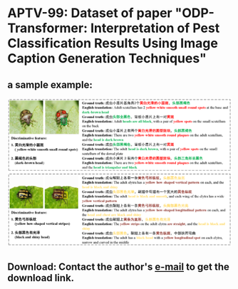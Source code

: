 # APTV-99: Dataset of paper "ODP-Transformer: Interpretation of Pest Classification Results Using Image Caption Generation Techniques"
## a sample example:
![example](Figure.png)
## Download: Contact the author's [e-mail](sswang@sdust.edu.cn) to get the download link.
